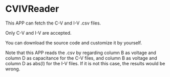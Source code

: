 # CVIVReader
This APP can fetch the C-V and I-V .csv files.

Only C-V and I-V are accepted.

You can download the source code and customize it by yourself.

Note that this APP reads the .csv by regarding column B as voltage and column D as capacitance for the C-V files, and column B as voltage and column D as abs(I) for the I-V files. If it is not this case, the results would be wrong.
